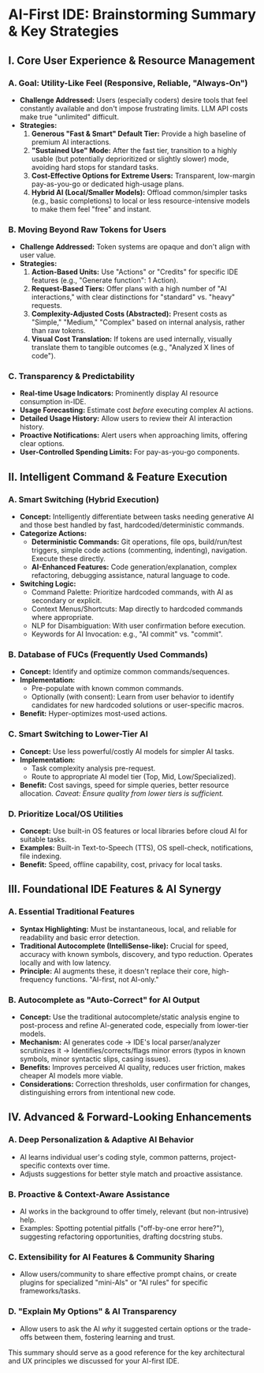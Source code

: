 # AI-First IDE: Brainstorming Summary & Key Strategies

## I. Core User Experience & Resource Management

### A. Goal: Utility-Like Feel (Responsive, Reliable, "Always-On")
* **Challenge Addressed:** Users (especially coders) desire tools that feel constantly available and don't impose frustrating limits. LLM API costs make true "unlimited" difficult.
* **Strategies:**
    1.  **Generous "Fast & Smart" Default Tier:** Provide a high baseline of premium AI interactions.
    2.  **"Sustained Use" Mode:** After the fast tier, transition to a highly usable (but potentially deprioritized or slightly slower) mode, avoiding hard stops for standard tasks.
    3.  **Cost-Effective Options for Extreme Users:** Transparent, low-margin pay-as-you-go or dedicated high-usage plans.
    4.  **Hybrid AI (Local/Smaller Models):** Offload common/simpler tasks (e.g., basic completions) to local or less resource-intensive models to make them feel "free" and instant.

### B. Moving Beyond Raw Tokens for Users
* **Challenge Addressed:** Token systems are opaque and don't align with user value.
* **Strategies:**
    1.  **Action-Based Units:** Use "Actions" or "Credits" for specific IDE features (e.g., "Generate function": 1 Action).
    2.  **Request-Based Tiers:** Offer plans with a high number of "AI interactions," with clear distinctions for "standard" vs. "heavy" requests.
    3.  **Complexity-Adjusted Costs (Abstracted):** Present costs as "Simple," "Medium," "Complex" based on internal analysis, rather than raw tokens.
    4.  **Visual Cost Translation:** If tokens are used internally, visually translate them to tangible outcomes (e.g., "Analyzed X lines of code").

### C. Transparency & Predictability
* **Real-time Usage Indicators:** Prominently display AI resource consumption in-IDE.
* **Usage Forecasting:** Estimate cost *before* executing complex AI actions.
* **Detailed Usage History:** Allow users to review their AI interaction history.
* **Proactive Notifications:** Alert users when approaching limits, offering clear options.
* **User-Controlled Spending Limits:** For pay-as-you-go components.

## II. Intelligent Command & Feature Execution

### A. Smart Switching (Hybrid Execution)
* **Concept:** Intelligently differentiate between tasks needing generative AI and those best handled by fast, hardcoded/deterministic commands.
* **Categorize Actions:**
    * **Deterministic Commands:** Git operations, file ops, build/run/test triggers, simple code actions (commenting, indenting), navigation. Execute these directly.
    * **AI-Enhanced Features:** Code generation/explanation, complex refactoring, debugging assistance, natural language to code.
* **Switching Logic:**
    * Command Palette: Prioritize hardcoded commands, with AI as secondary or explicit.
    * Context Menus/Shortcuts: Map directly to hardcoded commands where appropriate.
    * NLP for Disambiguation: With user confirmation before execution.
    * Keywords for AI Invocation: e.g., "AI commit" vs. "commit".

### B. Database of FUCs (Frequently Used Commands)
* **Concept:** Identify and optimize common commands/sequences.
* **Implementation:**
    * Pre-populate with known common commands.
    * Optionally (with consent): Learn from user behavior to identify candidates for new hardcoded solutions or user-specific macros.
* **Benefit:** Hyper-optimizes most-used actions.

### C. Smart Switching to Lower-Tier AI
* **Concept:** Use less powerful/costly AI models for simpler AI tasks.
* **Implementation:**
    * Task complexity analysis pre-request.
    * Route to appropriate AI model tier (Top, Mid, Low/Specialized).
* **Benefit:** Cost savings, speed for simple queries, better resource allocation. *Caveat: Ensure quality from lower tiers is sufficient.*

### D. Prioritize Local/OS Utilities
* **Concept:** Use built-in OS features or local libraries before cloud AI for suitable tasks.
* **Examples:** Built-in Text-to-Speech (TTS), OS spell-check, notifications, file indexing.
* **Benefit:** Speed, offline capability, cost, privacy for local tasks.

## III. Foundational IDE Features & AI Synergy

### A. Essential Traditional Features
* **Syntax Highlighting:** Must be instantaneous, local, and reliable for readability and basic error detection.
* **Traditional Autocomplete (IntelliSense-like):** Crucial for speed, accuracy with known symbols, discovery, and typo reduction. Operates locally and with low latency.
* **Principle:** AI augments these, it doesn't replace their core, high-frequency functions. "AI-first, not AI-only."

### B. Autocomplete as "Auto-Correct" for AI Output
* **Concept:** Use the traditional autocomplete/static analysis engine to post-process and refine AI-generated code, especially from lower-tier models.
* **Mechanism:** AI generates code -> IDE's local parser/analyzer scrutinizes it -> Identifies/corrects/flags minor errors (typos in known symbols, minor syntactic slips, casing issues).
* **Benefits:** Improves perceived AI quality, reduces user friction, makes cheaper AI models more viable.
* **Considerations:** Correction thresholds, user confirmation for changes, distinguishing errors from intentional new code.

## IV. Advanced & Forward-Looking Enhancements

### A. Deep Personalization & Adaptive AI Behavior
* AI learns individual user's coding style, common patterns, project-specific contexts over time.
* Adjusts suggestions for better style match and proactive assistance.

### B. Proactive & Context-Aware Assistance
* AI works in the background to offer timely, relevant (but non-intrusive) help.
* Examples: Spotting potential pitfalls ("off-by-one error here?"), suggesting refactoring opportunities, drafting docstring stubs.

### C. Extensibility for AI Features & Community Sharing
* Allow users/community to share effective prompt chains, or create plugins for specialized "mini-AIs" or "AI rules" for specific frameworks/tasks.

### D. "Explain My Options" & AI Transparency
* Allow users to ask the AI *why* it suggested certain options or the trade-offs between them, fostering learning and trust.

This summary should serve as a good reference for the key architectural and UX principles we discussed for your AI-first IDE.